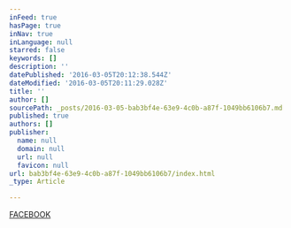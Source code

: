 ```yaml
---
inFeed: true
hasPage: true
inNav: true
inLanguage: null
starred: false
keywords: []
description: ''
datePublished: '2016-03-05T20:12:38.544Z'
dateModified: '2016-03-05T20:11:29.028Z'
title: ''
author: []
sourcePath: _posts/2016-03-05-bab3bf4e-63e9-4c0b-a87f-1049bb6106b7.md
published: true
authors: []
publisher:
  name: null
  domain: null
  url: null
  favicon: null
url: bab3bf4e-63e9-4c0b-a87f-1049bb6106b7/index.html
_type: Article

---
```

[FACEBOOK][0]

[0]: https://www.facebook.com/KingTAGZ1/